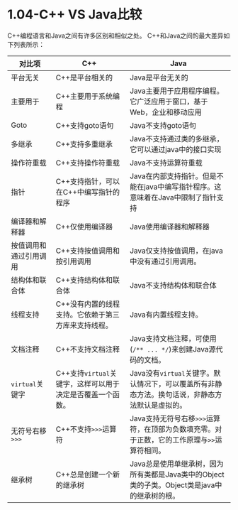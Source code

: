 # 1.04-C++ VS Java比较

C++编程语言和Java之间有许多区别和相似之处。 C++和Java之间的最大差异如下列表所示：

| 对比项          | C++                                 | Java                                     |
| ------------ | ----------------------------------- | ---------------------------------------- |
| 平台无关         | C++是平台相关的                           | Java是平台无关的                               |
| 主要用于         | C++主要用于系统编程                         | Java主要用于应用程序编程。它广泛应用于窗口，基于Web，企业和移动应用    |
| Goto         | C++支持goto语句                         | Java不支持goto语句                            |
| 多继承          | C++支持多重继承                           | Java不支持通过类的多继承，它可以通过java中的接口实现           |
| 操作符重载        | C++支持操作符重载                          | Java不支持运算符重载                             |
| 指针           | C++支持指针，可以在C++中编写指针的程序              | Java在内部支持指针。但是不能在java中编写指针程序。这意味着在Java中限制了指针支持 |
| 编译器和解释器      | C++仅使用编译器                           | Java使用编译器和解释器                            |
| 按值调用和通过引用调用  | C++支持按值调用和按引用调用                     | Java仅支持按值调用，在java中没有通过引用调用。              |
| 结构体和联合体      | C++支持结构体和联合体                        | Java不支持结构体和联合体                           |
| 线程支持         | C++没有内置的线程支持。它依赖于第三方库来支持线程。         | Java有内置线程支持。                             |
| 文档注释         | C++不支持文档注释                          | Java支持文档注释，可使用(`/** ... */`)来创建Java源代码的文档。 |
| `virtual`关键字 | C++支持`virtual`关键字，这样可以用于决定是否覆盖一个函数。 | Java没有`virtual`关键字。默认情况下，可以覆盖所有非静态方法。换句话说，非静态方法默认是虚拟的。 |
| 无符号右移`>>>`   | C++不支持`>>>`运算符                      | Java支持无符号右移`>>>`运算符，在顶部为负数填充零。对于正数，它的工作原理与`>>`运算符相同。 |
| 继承树          | C++总是创建一个新的继承树                      | Java总是使用单继承树，因为所有类都是Java类中的Object类的子类。Object类是java中的继承树的根。 |